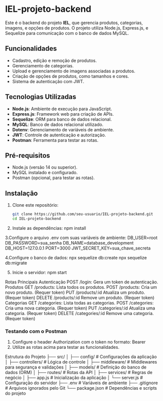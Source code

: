 # IEL-projeto-backend

Este é o backend do projeto **IEL**, que gerencia produtos, categorias, imagens, e opções de produtos. O projeto utiliza Node.js, Express.js, e Sequelize para comunicação com o banco de dados MySQL.

## Funcionalidades

- Cadastro, edição e remoção de produtos.
- Gerenciamento de categorias.
- Upload e gerenciamento de imagens associadas a produtos.
- Criação de opções de produtos, como tamanhos e cores.
- Sistema de autenticação com JWT.

## Tecnologias Utilizadas

- **Node.js**: Ambiente de execução para JavaScript.
- **Express.js**: Framework web para criação de APIs.
- **Sequelize**: ORM para banco de dados relacional.
- **MySQL**: Banco de dados relacional utilizado.
- **Dotenv**: Gerenciamento de variáveis de ambiente.
- **JWT**: Controle de autenticação e autorização.
- **Postman**: Ferramenta para testar as rotas.

## Pré-requisitos

- Node.js (versão 14 ou superior).
- MySQL instalado e configurado.
- Postman (opcional, para testar as rotas).

## Instalação

1. Clone este repositório:
   ```bash
   git clone https://github.com/seu-usuario/IEL-projeto-backend.git
   cd IEL-projeto-backend

2. Instale as dependências:
npm install

3.Configure o arquivo .env com suas variáveis de ambiente:
DB_USER=root
DB_PASSWORD=sua_senha
DB_NAME=database_development
DB_HOST=127.0.0.1
PORT=3000
JWT_SECRET_KEY=sua_chave_secreta

4.Configure o banco de dados:
npx sequelize db:create
npx sequelize db:migrate

5. Inicie o servidor:
npm start

Rotas Principais
Autenticação
POST /login: Gera um token de autenticação.
Produtos
GET /products: Lista todos os produtos.
POST /products: Cria um novo produto. (Requer token)
PUT /products/:id Atualiza um produto. (Requer token)
DELETE /products/:id Remove um produto. (Requer token)
Categorias
GET /categories: Lista todas as categorias.
POST /categories: Cria uma nova categoria. (Requer token)
PUT /categories/:id Atualiza uma categoria. (Requer token)
DELETE /categories/:id Remove uma categoria. (Requer token)

### Testando com o Postman
1. Configure o header Authorization com o token no formato:
Bearer <seu-token-jwt>
2. Utilize as rotas acima para testar as funcionalidades.

Estrutura do Projeto
├── src/
│   ├── config/          # Configurações da aplicação
│   ├── controllers/     # Lógica de controle
│   ├── middleware/      # Middlewares para segurança e validações
│   ├── models/          # Definição do banco de dados (ORM)
│   ├── routes/          # Rotas da API
│   ├── services/        # Regras de negócio
│   ├── app.js           # Inicialização da aplicação
│   └── server.js        # Configuração do servidor
├── .env                 # Variáveis de ambiente
├── .gitignore           # Arquivos ignorados pelo Git
└── package.json         # Dependências e scripts do projeto








